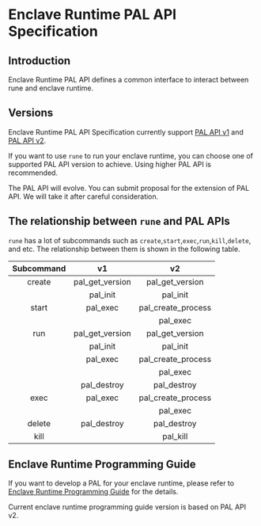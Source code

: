 # Enclave Runtime PAL API Specification

## Introduction

Enclave Runtime PAL API defines a common interface to interact between rune and enclave runtime.

## Versions

Enclave Runtime PAL API Specification currently support [PAL API v1](https://github.com/alibaba/inclavare-containers/blob/master/rune/libenclave/internal/runtime/pal/spec_v1.md) and [PAL API v2](https://github.com/alibaba/inclavare-containers/blob/master/rune/libenclave/internal/runtime/pal/spec_v2.md).

If you want to use `rune` to run your enclave runtime, you can choose one of supported PAL API version to achieve. Using higher PAL API is recommended.

The PAL API will evolve. You can submit proposal for the extension of PAL API. We will take it after careful consideration.

## The relationship between `rune` and PAL APIs

`rune` has a lot of subcommands such as `create`,`start`,`exec`,`run`,`kill`,`delete`, and etc. The relationship between them is shown in the following table.

| Subcommand | v1 | v2 |
| :-------:  | :-------:  |  :-------: |
| create | pal_get_version | pal_get_version |
|		| pal_init | pal_init |
| start | pal_exec | pal_create_process |
|		|            | pal_exec |
| run  |  pal_get_version  | pal_get_version |
|	   | pal_init |  pal_init |
|      |  pal_exec | pal_create_process |
|	  |                | pal_exec |
|      | pal_destroy | pal_destroy | 
| exec | pal_exec  | pal_create_process |
|      |           | pal_exec           | 
| delete | pal_destroy | pal_destroy |
| kill |  |  pal_kill |

## Enclave Runtime Programming Guide

If you want to develop a PAL for your enclave runtime, please refer to [Enclave Runtime Programming Guide](https://github.com/alibaba/inclavare-containers/blob/master/rune/docs/pal_programming_guide.md) for the details.

Current enclave runtime programming guide version is based on PAL API v2.
